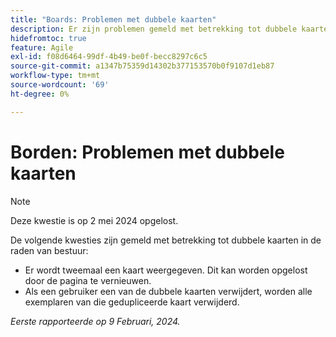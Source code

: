 ```yaml
---
title: "Boards: Problemen met dubbele kaarten"
description: Er zijn problemen gemeld met betrekking tot dubbele kaarten in de raden van bestuur.
hidefromtoc: true
feature: Agile
exl-id: f08d6464-99df-4b49-be0f-becc8297c6c5
source-git-commit: a1347b75359d14302b377153570b0f9107d1eb87
workflow-type: tm+mt
source-wordcount: '69'
ht-degree: 0%

---
```


# Borden: Problemen met dubbele kaarten

>[!NOTE]
>
>Deze kwestie is op 2 mei 2024 opgelost.

De volgende kwesties zijn gemeld met betrekking tot dubbele kaarten in de raden van bestuur:

* Er wordt tweemaal een kaart weergegeven. Dit kan worden opgelost door de pagina te vernieuwen.
* Als een gebruiker een van de dubbele kaarten verwijdert, worden alle exemplaren van die gedupliceerde kaart verwijderd.

_Eerste rapporteerde op 9 Februari, 2024._

